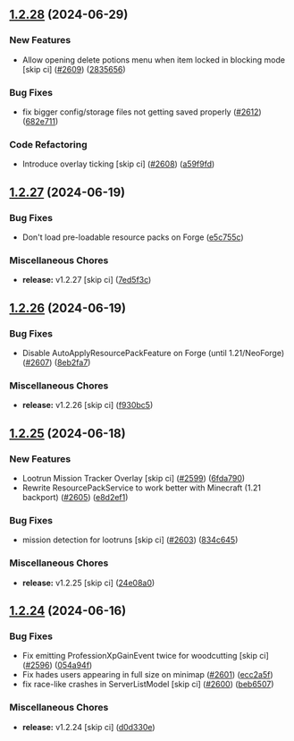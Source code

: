 ## [1.2.28](https://github.com/Wynntils/Artemis/compare/v1.2.27...v1.2.28) (2024-06-29)


### New Features

* Allow opening delete potions menu when item locked in blocking mode [skip ci] ([#2609](https://github.com/Wynntils/Artemis/issues/2609)) ([2835656](https://github.com/Wynntils/Artemis/commit/283565620671357005f463ed4c924f43a579fdbb))


### Bug Fixes

* fix bigger config/storage files not getting saved properly ([#2612](https://github.com/Wynntils/Artemis/issues/2612)) ([682e711](https://github.com/Wynntils/Artemis/commit/682e711edc69fe0230580a4991983f0ab26820bb))


### Code Refactoring

* Introduce overlay ticking [skip ci] ([#2608](https://github.com/Wynntils/Artemis/issues/2608)) ([a59f9fd](https://github.com/Wynntils/Artemis/commit/a59f9fdaaa7df7a8e4f3fcd802526bf7478b27dc))

## [1.2.27](https://github.com/Wynntils/Artemis/compare/v1.2.26...v1.2.27) (2024-06-19)


### Bug Fixes

* Don't load pre-loadable resource packs on Forge ([e5c755c](https://github.com/Wynntils/Artemis/commit/e5c755caabbe427c4c126fa2a3423ce984d02d4f))


### Miscellaneous Chores

* **release:** v1.2.27 [skip ci] ([7ed5f3c](https://github.com/Wynntils/Artemis/commit/7ed5f3cdb54989ca9398121d03c12506ffdb3e3a))

## [1.2.26](https://github.com/Wynntils/Artemis/compare/v1.2.25...v1.2.26) (2024-06-19)


### Bug Fixes

* Disable AutoApplyResourcePackFeature on Forge (until 1.21/NeoForge)  ([#2607](https://github.com/Wynntils/Artemis/issues/2607)) ([8eb2fa7](https://github.com/Wynntils/Artemis/commit/8eb2fa783b1589c6f7b30ccfb7064db82825ff58))


### Miscellaneous Chores

* **release:** v1.2.26 [skip ci] ([f930bc5](https://github.com/Wynntils/Artemis/commit/f930bc5af378055bf3f4b2ad7e38f32667906409))

## [1.2.25](https://github.com/Wynntils/Artemis/compare/v1.2.24...v1.2.25) (2024-06-18)


### New Features

* Lootrun Mission Tracker Overlay [skip ci] ([#2599](https://github.com/Wynntils/Artemis/issues/2599)) ([6fda790](https://github.com/Wynntils/Artemis/commit/6fda7906d0ea1d9e79711c2af83be625f3f6afa0))
* Rewrite ResourcePackService to work better with Minecraft (1.21 backport) ([#2605](https://github.com/Wynntils/Artemis/issues/2605)) ([e8d2ef1](https://github.com/Wynntils/Artemis/commit/e8d2ef16704a4ec5de4dd0f92bc846a13ed452e7))


### Bug Fixes

* mission detection for lootruns [skip ci] ([#2603](https://github.com/Wynntils/Artemis/issues/2603)) ([834c645](https://github.com/Wynntils/Artemis/commit/834c6454e0598bb4c211d305762a589b872f6dc9))


### Miscellaneous Chores

* **release:** v1.2.25 [skip ci] ([24e08a0](https://github.com/Wynntils/Artemis/commit/24e08a083cfa86bbb9f9ea50b05d7e0fe1e33cc4))

## [1.2.24](https://github.com/Wynntils/Artemis/compare/v1.2.23...v1.2.24) (2024-06-16)


### Bug Fixes

* Fix emitting ProfessionXpGainEvent twice for woodcutting [skip ci] ([#2596](https://github.com/Wynntils/Artemis/issues/2596)) ([054a94f](https://github.com/Wynntils/Artemis/commit/054a94f2d83d6d3878c39422fb02b153ece04a1d))
* Fix hades users appearing in full size on minimap ([#2601](https://github.com/Wynntils/Artemis/issues/2601)) ([ecc2a5f](https://github.com/Wynntils/Artemis/commit/ecc2a5f4f86e48680548cd6116f0f299f90d5045))
* fix race-like crashes in ServerListModel [skip ci] ([#2600](https://github.com/Wynntils/Artemis/issues/2600)) ([beb6507](https://github.com/Wynntils/Artemis/commit/beb65072a8171a019beba400cfcda954becf4928))


### Miscellaneous Chores

* **release:** v1.2.24 [skip ci] ([d0d330e](https://github.com/Wynntils/Artemis/commit/d0d330ec7951683dea0eec5edf288a3acff8009d))

